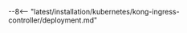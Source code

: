 [ip-lists-docs]:                   ../../../user-guides/ip-lists/overview.md
[deployment-platform-docs]:        ../../../installation/supported-deployment-options.md
[attack-detection-docs]:           ../../../about-wallarm/protecting-against-attacks.md
[vulnerability-detection-docs]:    ../../../about-wallarm/detecting-vulnerabilities.md
[api-discovery-docs]:              ../../../api-discovery/overview.md
[kong-ing-controller-scheme]:      ../../../images/waf-installation/kubernetes/kong-ingress-controller/solution-architecture.png
[multitenancy-overview]:           ../../multi-tenant/overview.md
[applications-docs]:               ../../../user-guides/settings/applications.md
[custom-blocking-page-docs]:       ../../../admin-en/configuration-guides/configure-block-page-and-code.md
[create-wallarm-node-img]:         ../../../images/user-guides/nodes/create-wallarm-node-name-specified.png
[ptrav-attack-docs]:               ../../../attacks-vulns-list.md#path-traversal
[attacks-in-ui-image]:             ../../../images/admin-guides/test-attacks-quickstart.png
[available-filtration-modes-docs]: ../../../admin-en/configure-wallarm-mode.md#available-filtration-modes
[cred-stuffing-detection]:         ../../../about-wallarm/credential-stuffing.md

--8<-- "latest/installation/kubernetes/kong-ingress-controller/deployment.md"